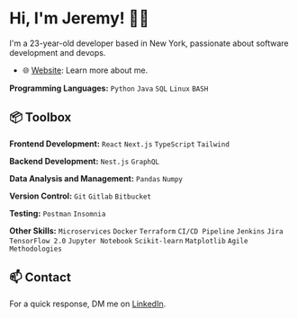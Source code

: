 # Hi, I'm Jeremy! 👋🏽

I'm a 23-year-old developer based in New York, passionate about software development and devops.

- 🌐 [Website](https://xjhcodex.github.io): Learn more about me.

**Programming Languages:** `Python` `Java` `SQL` `Linux` `BASH`

## 📦 Toolbox
**Frontend Development:** `React` `Next.js` `TypeScript` `Tailwind`

**Backend Development:** `Nest.js` `GraphQL`

**Data Analysis and Management:** `Pandas` `Numpy`

**Version Control:** `Git` `Gitlab` `Bitbucket`

**Testing:** `Postman` `Insomnia`

**Other Skills:** `Microservices` `Docker` `Terraform` `CI/CD Pipeline` `Jenkins` `Jira` `TensorFlow 2.0` `Jupyter Notebook` `Scikit-learn`
`Matplotlib` `Agile Methodologies`

## 📫 Contact
For a quick response, DM me on [LinkedIn](https://www.linkedin.com/in/jeremy-hernandez-1637ab229/).

